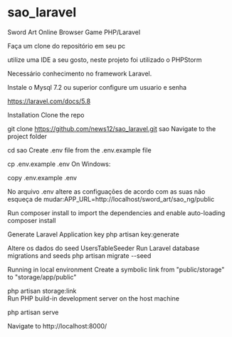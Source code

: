 # sao_laravel
Sword Art Online Browser Game PHP/Laravel

Faça um clone do repositório em seu pc

utilize uma IDE a seu gosto, neste projeto foi utilizado o PHPStorm

Necessário conhecimento no framework Laravel.

Instale o Mysql 7.2 ou superior
configure um usuario e senha

https://laravel.com/docs/5.8

Installation
Clone the repo

  git clone https://github.com/news12/sao_laravel.git sao
Navigate to the project folder

  cd sao
Create .env file from the .env.example file

  cp .env.example .env
On Windows:

  copy .env.example .env

No arquivo .env altere as configuações de acordo com as suas
não esqueça de mudar:APP_URL=http://localhost/sword_art/sao_ng/public

Run composer install to import the dependencies and enable auto-loading
composer install

Generate Laravel Application key
  php artisan key:generate

Altere os dados do seed UsersTableSeeder
Run Laravel database migrations and seeds
  php artisan migrate --seed

Running in local environment
Create a symbolic link from "public/storage" to "storage/app/public"

  php artisan storage:link  
Run PHP build-in development server on the host machine

  php artisan serve  
  
  Navigate to http://localhost:8000/
